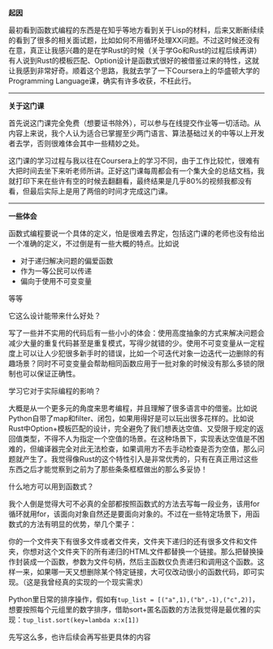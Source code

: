 
**起因**

最初看到函数式编程的东西是在知乎等地方看到关于Lisp的材料，后来又断断续续的看到了很多的相关面试题，比如如何不用循环处理XX问题。不过这时候还没有在意，真正让我感兴趣的是在学Rust的时候（关于学Go和Rust的过程后续再讲）有人说到Rust的模板匹配、Option设计是函数式很好的被借鉴过来的特性，这就让我感到非常好奇。顺着这个思路，我就去学了一下Coursera上的华盛顿大学的Programming Language课，确实有许多收获，不枉此行。

---

**关于这门课**

首先说这门课完全免费（想要证书除外），可以参与在线提交作业等一切活动。从内容上来说，我个人认为适合已掌握至少两门语言、算法基础过关的中等以上开发者去学，否则很难体会其中一些精妙之处。

这门课的学习过程与我以往在Coursera上的学习不同，由于工作比较忙，很难有大把时间去坐下来听老师所讲。正好这门课每周都会有一个集大全的总结文档，我就打印下来在些许有空的时候去翻翻看，最终结果是几乎80%的视频我都没有看，但最后实际上是用了两倍的时间才完成这门课。

---

**一些体会**

函数式编程要说一个具体的定义，怕是很难去界定，包括这门课的老师也没有给出一个准确的定义，不过倒是有一些大概的特点。比如说

- 对于递归解决问题的偏爱函数
- 作为一等公民可以传递
- 偏向于使用不可变变量

等等

它这么设计能带来什么好处？

写了一些并不实用的代码后有一些小小的体会：使用高度抽象的方式来解决问题会减少大量的重复代码甚至是重复模式，写得少就错的少。使用不可变变量从一定程度上可以让人少犯很多新手时的错误，比如一个可迭代对象一边迭代一边删除的有趣场景？同时不可变变量会帮助相同函数应用于一批对象的时候没有那么多锁的限制也可以保证正确性。

学习它对于实际编程的影响？

大概是从一个更多元的角度来思考编程，并且理解了很多语言中的借鉴。比如说Python自带了map和filter、闭包，如果用得好是可以玩出很多花样的。比如说Rust中Option+模板匹配的设计，完全避免了我们想表达空值、又受限于规定的返回值类型，不得不人为指定一个空值的场景。在这种场景下，实现表达空值是不困难的，但编译器完全对此无法检查，如果调用方不去手动检查是否为空值，那么问题就产生了。我觉得像Rust的这个特性引入是非常优秀的，只有在真正用过这些东西之后才能觉察到之前为了那些条条框框做出的那么多妥协！

什么地方可以用到函数式？

我个人倒是觉得大可不必真的全部都按照函数式的方法去写每一段业务，该用for循环就用for，该面向对象自然还是要面向对象的。不过在一些特定场景下，用函数式的方法有明显的优势，举几个栗子：

你的一个文件夹下有很多文件或者文件夹，文件夹下递归的还有很多文件和文件夹，你想对这个文件夹下的所有递归的HTML文件都替换一个链接。那么把替换操作封装成一个函数，参数为文件句柄，然后主函数仅负责递归和调用这个函数。这样一来，如果哪一天又想删除某个特定链接，大可仅改动很小的函数代码，即可实现。（这是我曾经真的实现的一个现实需求）

Python里日常的排序操作，假如有```tup_list = [("a",1),("b",-1),("c",2)]```，想要按照每个元组里的数字排序，借助sort+匿名函数的方法我觉得是最优雅的实现：```tup_list.sort(key=lambda x:x[1])```

先写这么多，也许后续会再写些更具体的内容